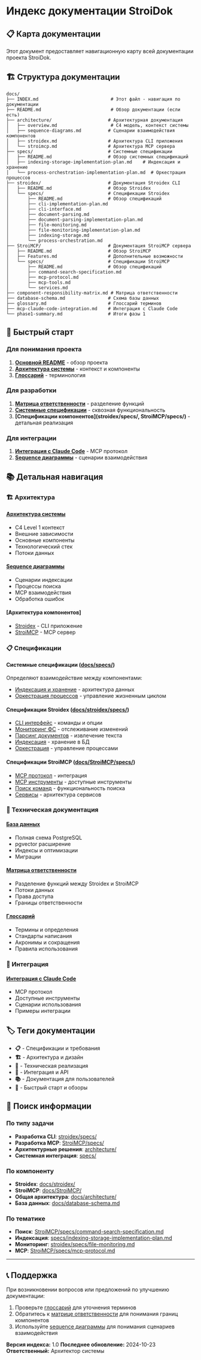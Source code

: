 # Индекс документации StroiDok

## 📋 Карта документации

Этот документ предоставляет навигационную карту всей документации проекта StroiDok.

## 🏗️ Структура документации

```
docs/
├── INDEX.md                           # Этот файл - навигация по документации
├── README.md                          # Обзор документации (если есть)
├── architecture/                     # Архитектурная документация
│   ├── overview.md                    # C4 модель, контекст системы
│   ├── sequence-diagrams.md          # Сценарии взаимодействия компонентов
│   ├── stroidex.md                   # Архитектура CLI приложения
│   └── stroimcp.md                   # Архитектура MCP сервера
├── specs/                            # Системные спецификации
│   ├── README.md                     # Обзор системных спецификаций
│   ├── indexing-storage-implementation-plan.md    # Индексация и хранение
│   └── process-orchestration-implementation-plan.md  # Оркестрация процессов
├── stroidex/                         # Документация Stroidex CLI
│   ├── README.md                     # Обзор Stroidex
│   └── specs/                        # Спецификации Stroidex
│       ├── README.md                 # Обзор спецификаций
│       ├── cli-implementation-plan.md
│       ├── cli-interface.md
│       ├── document-parsing.md
│       ├── document-parsing-implementation-plan.md
│       ├── file-monitoring.md
│       ├── file-monitoring-implementation-plan.md
│       ├── indexing-storage.md
│       └── process-orchestration.md
├── StroiMCP/                         # Документация StroiMCP сервера
│   ├── README.md                     # Обзор StroiMCP
│   ├── Features.md                   # Дополнительные возможности
│   └── specs/                        # Спецификации StroiMCP
│       ├── README.md                 # Обзор спецификаций
│       ├── command-search-specification.md
│       ├── mcp-protocol.md
│       ├── mcp-tools.md
│       └── services.md
├── component-responsibility-matrix.md # Матрица ответственности
├── database-schema.md                # Схема базы данных
├── glossary.md                       # Глоссарий терминов
├── mcp-claude-code-integration.md    # Интеграция с Claude Code
└── phase1-summary.md                 # Итоги фазы 1
```

## 🎯 Быстрый старт

### Для понимания проекта
1. **[Основной README](../README.md)** - обзор проекта
2. **[Архитектура системы](architecture/overview.md)** - контекст и компоненты
3. **[Глоссарий](glossary.md)** - терминология

### Для разработки
1. **[Матрица ответственности](component-responsibility-matrix.md)** - разделение функций
2. **[Системные спецификации](specs/)** - сквозная функциональность
3. **[Спецификации компонентов](stroidex/specs/, StroiMCP/specs/)** - детальная реализация

### Для интеграции
1. **[Интеграция с Claude Code](mcp-claude-code-integration.md)** - MCP протокол
2. **[Sequence диаграммы](architecture/sequence-diagrams.md)** - сценарии взаимодействия

## 📚 Детальная навигация

### 🏗️ Архитектура

#### [Архитектура системы](architecture/overview.md)
- C4 Level 1 контекст
- Внешние зависимости
- Основные компоненты
- Технологический стек
- Потоки данных

#### [Sequence диаграммы](architecture/sequence-diagrams.md)
- Сценарии индексации
- Процессы поиска
- MCP взаимодействия
- Обработка ошибок

#### [Архитектура компонентов]
- [Stroidex](architecture/stroidex.md) - CLI приложение
- [StroiMCP](architecture/stroimcp.md) - MCP сервер

### 📋 Спецификации

#### Системные спецификации ([docs/specs/](specs/))
Определяют взаимодействие между компонентами:
- [Индексация и хранение](specs/indexing-storage-implementation-plan.md) - архитектура данных
- [Оркестрация процессов](specs/process-orchestration-implementation-plan.md) - управление жизненным циклом

#### Спецификации Stroidex ([docs/stroidex/specs/](stroidex/specs/))
- [CLI интерфейс](stroidex/specs/cli-interface.md) - команды и опции
- [Мониторинг ФС](stroidex/specs/file-monitoring.md) - отслеживание изменений
- [Парсинг документов](stroidex/specs/document-parsing.md) - извлечение текста
- [Индексация](stroidex/specs/indexing-storage.md) - хранение в БД
- [Оркестрация](stroidex/specs/process-orchestration.md) - управление процессами

#### Спецификации StroiMCP ([docs/StroiMCP/specs/](StroiMCP/specs/))
- [MCP протокол](StroiMCP/specs/mcp-protocol.md) - интеграция
- [MCP инструменты](StroiMCP/specs/mcp-tools.md) - доступные инструменты
- [Поиск команд](StroiMCP/specs/command-search-specification.md) - функциональность поиска
- [Сервисы](StroiMCP/specs/services.md) - архитектура сервисов

### 🔧 Техническая документация

#### [База данных](database-schema.md)
- Полная схема PostgreSQL
- pgvector расширение
- Индексы и оптимизации
- Миграции

#### [Матрица ответственности](component-responsibility-matrix.md)
- Разделение функций между Stroidex и StroiMCP
- Потоки данных
- Права доступа
- Границы ответственности

#### [Глоссарий](glossary.md)
- Термины и определения
- Стандарты написания
- Акронимы и сокращения
- Правила использования

### 🔌 Интеграция

#### [Интеграция с Claude Code](mcp-claude-code-integration.md)
- MCP протокол
- Доступные инструменты
- Сценарии использования
- Примеры интеграции

## 🏷️ Теги документации

- **📋** - Спецификации и требования
- **🏗️** - Архитектура и дизайн
- **🔧** - Техническая реализация
- **🔌** - Интеграция и API
- **📚** - Документация для пользователей
- **🎯** - Быстрый старт и обзоры

## 📝 Поиск информации

### По типу задачи
- **Разработка CLI**: [stroidex/specs/](stroidex/specs/)
- **Разработка MCP**: [StroiMCP/specs/](StroiMCP/specs/)
- **Архитектурные решения**: [architecture/](architecture/)
- **Системная интеграция**: [specs/](specs/)

### По компоненту
- **Stroidex**: [docs/stroidex/](stroidex/)
- **StroiMCP**: [docs/StroiMCP/](StroiMCP/)
- **Общая архитектура**: [docs/architecture/](architecture/)
- **База данных**: [docs/database-schema.md](database-schema.md)

### По тематике
- **Поиск**: [StroiMCP/specs/command-search-specification.md](StroiMCP/specs/command-search-specification.md)
- **Индексация**: [specs/indexing-storage-implementation-plan.md](specs/indexing-storage-implementation-plan.md)
- **Мониторинг**: [stroidex/specs/file-monitoring.md](stroidex/specs/file-monitoring.md)
- **MCP**: [StroiMCP/specs/mcp-protocol.md](StroiMCP/specs/mcp-protocol.md)

---

## 📞 Поддержка

При возникновении вопросов или предложений по улучшению документации:
1. Проверьте [глоссарий](glossary.md) для уточнения терминов
2. Обратитесь к [матрице ответственности](component-responsibility-matrix.md) для понимания границ компонентов
3. Используйте [sequence диаграммы](architecture/sequence-diagrams.md) для понимания сценариев взаимодействия

**Версия индекса:** 1.0
**Последнее обновление:** 2024-10-23
**Ответственный:** Архитектор системы